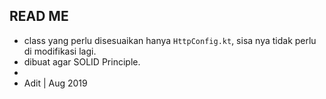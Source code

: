 ## READ ME

- class yang perlu disesuaikan hanya `HttpConfig.kt`, sisa nya tidak perlu di modifikasi lagi.
- dibuat agar SOLID Principle.
- 
- Adit | Aug 2019
